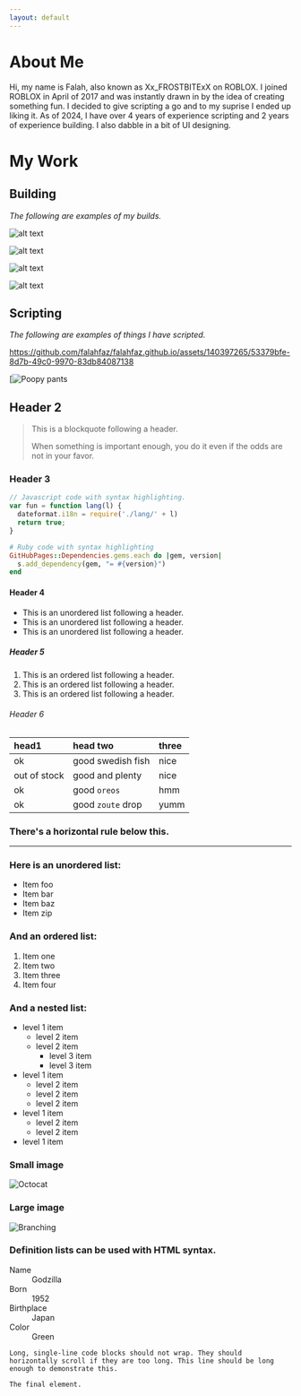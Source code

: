 ```yaml
---
layout: default
---
```


# About Me

Hi, my name is Falah, also known as Xx_FROSTBITExX on ROBLOX. 
I joined ROBLOX in April of 2017 and was instantly drawn in by the idea of creating something fun.
I decided to give scripting a go and to my suprise I ended up liking it.
As of 2024, I have over 4 years of experience scripting and 2 years of experience building.
I also dabble in a bit of UI designing.

# My Work

## Building
_The following are examples of my builds._

![alt text][logo]

[logo]: https://github.com/falahfaz/falahfaz.github.io/assets/140397265/56f34ee6-a4bb-444f-92b6-1da355e0b7d7 "High Poly Menu"

![alt text][logo 2]

[logo 2]: https://github.com/falahfaz/falahfaz.github.io/assets/140397265/132ec870-7558-4b1a-8ad3-997876bbe2e3 "Low Poly Islands"

![alt text][logo 3]

[logo 3]: https://github.com/falahfaz/falahfaz.github.io/assets/140397265/3ef65222-eaea-490e-bbed-e1af0428bea8 "Low Poly Island Hut"

![alt text][logo 4]

[logo 4]: https://github.com/falahfaz/falahfaz.github.io/assets/140397265/d862137d-1b1f-4630-9c45-f78bec95472d "Low Poly Island Hut"

## Scripting
_The following are examples of things I have scripted._

https://github.com/falahfaz/falahfaz.github.io/assets/140397265/53379bfe-8d7b-49c0-9970-83db84087138

[![Poopy pants](https://github.com/falahfaz/falahfaz.github.io/assets/140397265/3f01482c-6ed7-419a-b062-5e53777b9014)


## Header 2

> This is a blockquote following a header.
>
> When something is important enough, you do it even if the odds are not in your favor.

### Header 3

```js
// Javascript code with syntax highlighting.
var fun = function lang(l) {
  dateformat.i18n = require('./lang/' + l)
  return true;
}
```

```ruby
# Ruby code with syntax highlighting
GitHubPages::Dependencies.gems.each do |gem, version|
  s.add_dependency(gem, "= #{version}")
end
```

#### Header 4

*   This is an unordered list following a header.
*   This is an unordered list following a header.
*   This is an unordered list following a header.

##### Header 5

1.  This is an ordered list following a header.
2.  This is an ordered list following a header.
3.  This is an ordered list following a header.

###### Header 6

| head1        | head two          | three |
|:-------------|:------------------|:------|
| ok           | good swedish fish | nice  |
| out of stock | good and plenty   | nice  |
| ok           | good `oreos`      | hmm   |
| ok           | good `zoute` drop | yumm  |

### There's a horizontal rule below this.

* * *

### Here is an unordered list:

*   Item foo
*   Item bar
*   Item baz
*   Item zip

### And an ordered list:

1.  Item one
1.  Item two
1.  Item three
1.  Item four

### And a nested list:

- level 1 item
  - level 2 item
  - level 2 item
    - level 3 item
    - level 3 item
- level 1 item
  - level 2 item
  - level 2 item
  - level 2 item
- level 1 item
  - level 2 item
  - level 2 item
- level 1 item

### Small image

![Octocat](https://github.githubassets.com/images/icons/emoji/octocat.png)

### Large image

![Branching](https://guides.github.com/activities/hello-world/branching.png)


### Definition lists can be used with HTML syntax.

<dl>
<dt>Name</dt>
<dd>Godzilla</dd>
<dt>Born</dt>
<dd>1952</dd>
<dt>Birthplace</dt>
<dd>Japan</dd>
<dt>Color</dt>
<dd>Green</dd>
</dl>

```
Long, single-line code blocks should not wrap. They should horizontally scroll if they are too long. This line should be long enough to demonstrate this.
```

```
The final element.
```
